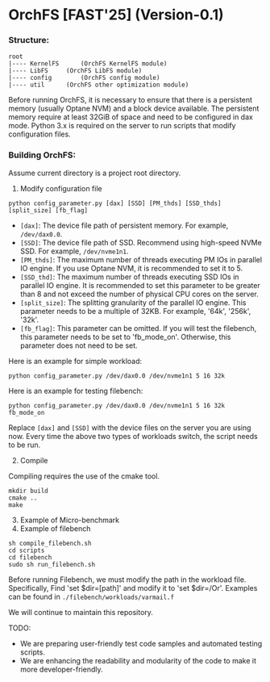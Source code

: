 # OrchFS [FAST'25] (Version-0.1)


### Structure:

```
root
|---- KernelFS      (OrchFS KernelFS module)
|---- LibFS     (OrchFS LibFS module)
|---- config        (OrchFS config module)
|---- util      (OrchFS other optimization module)
```
Before running OrchFS, it is necessary to ensure that there is a persistent memory (usually Optane NVM) and a block device available. The persistent memory require at least 32GiB of space and need to be configured in dax mode.
Python 3.x is required on the server to run scripts that modify configuration files.

### Building OrchFS:
Assume current directory is a project root directory.

1. Modify configuration file
```
python config_parameter.py [dax] [SSD] [PM_thds] [SSD_thds] [split_size] [fb_flag]
```
- `[dax]`: The device file path of persistent memory. For example, `/dev/dax0.0`.
- `[SSD]`: The device file path of SSD. Recommend using high-speed NVMe SSD. For example, `/dev/nvme1n1`.
- `[PM_thds]`: The maximum number of threads executing PM IOs in parallel IO engine. If you use Optane NVM, it is recommended to set it to 5.
- `[SSD_thd]`: The maximum number of threads executing SSD IOs in parallel IO engine. It is recommended to set this parameter to be greater than 8 and not exceed the number of physical CPU cores on the server.
- `[split_size]`: The splitting granularity of the parallel IO engine. This parameter needs to be a multiple of 32KB. For example, '64k', '256k', '32k'.
- `[fb_flag]`: This parameter can be omitted. If you will test the filebench, this parameter needs to be set to 'fb_mode_on'. Otherwise, this parameter does not need to be set.

Here is an example for simple workload:
```
python config_parameter.py /dev/dax0.0 /dev/nvme1n1 5 16 32k
```

Here is an example for testing filebench:
```
python config_parameter.py /dev/dax0.0 /dev/nvme1n1 5 16 32k fb_mode_on
```
Replace `[dax]` and `[SSD]` with the device files on the server you are using now. Every time the above two types of workloads switch, the script needs to be run.

2. Compile

Compiling requires the use of the cmake tool.
```
mkdir build
cmake ..
make
```

3. Example of Micro-benchmark
4. Example of filebench
```
sh compile_filebench.sh
cd scripts
cd filebench
sudo sh run_filebench.sh
```
Before running Filebench, we must modify the path in the workload file. Specifically, Find 'set $dir=[path]' and modify it to 'set $dir=/Or'. 
Examples can be found in `./filebench/workloads/varmail.f` 



We will continue to maintain this repository.

TODO: 

- We are preparing user-friendly test code samples and automated testing scripts.
- We are enhancing the readability and modularity of the code to make it more developer-friendly.
